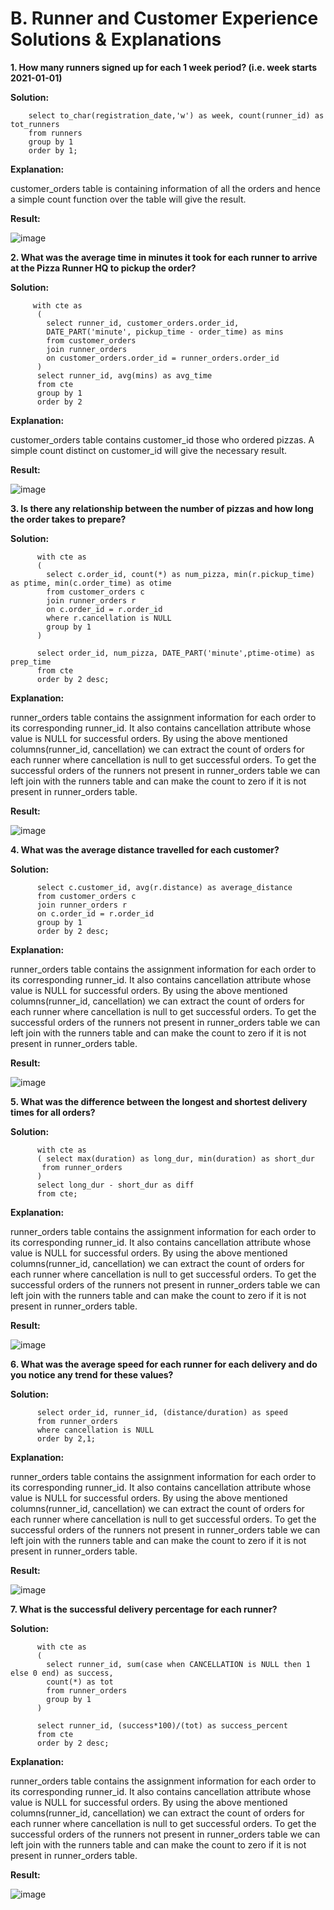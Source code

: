 # B. Runner and Customer Experience Solutions & Explanations
<b> 1. How many runners signed up for each 1 week period? (i.e. week starts 2021-01-01)</b>
  
  <b> Solution:</b>
        
        select to_char(registration_date,'w') as week, count(runner_id) as tot_runners
        from runners
        group by 1
        order by 1;
  <b> Explanation: </b>
  
  customer_orders table is containing information of all the orders and hence a simple count function over the table will give the result.
  
  <b> Result: </b>
  
  ![image](https://github.com/KavetiShivanjali/8-Week-SQL-Challenge-Data-with-Danny/assets/30626886/96af82e8-a45c-4edf-a2ec-14b5ae75d32e)
  
 <b> 2. What was the average time in minutes it took for each runner to arrive at the Pizza Runner HQ to pickup the order?</b>
  
  <b> Solution:</b>
         
         
         with cte as
          (
            select runner_id, customer_orders.order_id,
            DATE_PART('minute', pickup_time - order_time) as mins
            from customer_orders
            join runner_orders
            on customer_orders.order_id = runner_orders.order_id
          )
          select runner_id, avg(mins) as avg_time
          from cte 
          group by 1
          order by 2
  <b> Explanation: </b>
  
  customer_orders table contains customer_id those who ordered pizzas. A simple count distinct on customer_id will give the necessary result.
  
  <b> Result: </b>
  
  ![image](https://github.com/KavetiShivanjali/8-Week-SQL-Challenge-Data-with-Danny/assets/30626886/8b9d50ce-2943-4726-bd85-cc1543a9ade3)

 <b> 3. Is there any relationship between the number of pizzas and how long the order takes to prepare?</b>
  
  <b> Solution:</b>
  
        
          with cte as
          (
            select c.order_id, count(*) as num_pizza, min(r.pickup_time) as ptime, min(c.order_time) as otime
            from customer_orders c
            join runner_orders r
            on c.order_id = r.order_id
            where r.cancellation is NULL
            group by 1
          )

          select order_id, num_pizza, DATE_PART('minute',ptime-otime) as prep_time
          from cte
          order by 2 desc;
  <b> Explanation: </b>
  
  runner_orders table contains the assignment information for each order to its corresponding runner_id. It also contains cancellation attribute
  whose value is NULL for successful orders.
  By using the above mentioned columns(runner_id, cancellation) we can extract the count of orders for each runner where cancellation is null to get successful     orders.
  To get the successful orders of the runners not present in runner_orders table we can left join with the runners table and can make the count to zero if it is     not present in runner_orders table.
  
  <b> Result: </b>
  
  ![image](https://github.com/KavetiShivanjali/8-Week-SQL-Challenge-Data-with-Danny/assets/30626886/766aa1bf-31ff-4d55-9384-c4c46b2050ba)
  
  <b> 4.  What was the average distance travelled for each customer?</b>
  
  <b> Solution:</b>
  
        
          select c.customer_id, avg(r.distance) as average_distance
          from customer_orders c
          join runner_orders r
          on c.order_id = r.order_id
          group by 1
          order by 2 desc;
  <b> Explanation: </b>
  
  runner_orders table contains the assignment information for each order to its corresponding runner_id. It also contains cancellation attribute
  whose value is NULL for successful orders.
  By using the above mentioned columns(runner_id, cancellation) we can extract the count of orders for each runner where cancellation is null to get successful     orders.
  To get the successful orders of the runners not present in runner_orders table we can left join with the runners table and can make the count to zero if it is     not present in runner_orders table.
  
  <b> Result: </b>
  
  ![image](https://github.com/KavetiShivanjali/8-Week-SQL-Challenge-Data-with-Danny/assets/30626886/0354829d-8f78-468c-9bca-2a4e3b039d79)

  
  <b> 5. What was the difference between the longest and shortest delivery times for all orders?</b>
  
  <b> Solution:</b>
  
        
          with cte as
          ( select max(duration) as long_dur, min(duration) as short_dur
           from runner_orders
          )
          select long_dur - short_dur as diff
          from cte;
  <b> Explanation: </b>
  
  runner_orders table contains the assignment information for each order to its corresponding runner_id. It also contains cancellation attribute
  whose value is NULL for successful orders.
  By using the above mentioned columns(runner_id, cancellation) we can extract the count of orders for each runner where cancellation is null to get successful     orders.
  To get the successful orders of the runners not present in runner_orders table we can left join with the runners table and can make the count to zero if it is     not present in runner_orders table.
  
  <b> Result: </b>
  
  ![image](https://github.com/KavetiShivanjali/8-Week-SQL-Challenge-Data-with-Danny/assets/30626886/74eb47dc-2002-442b-8ab3-94792c052f8f)


  
  <b> 6. What was the average speed for each runner for each delivery and do you notice any trend for these values?</b>
  
  <b> Solution:</b>
  
        
          select order_id, runner_id, (distance/duration) as speed
          from runner_orders
          where cancellation is NULL
          order by 2,1;
  <b> Explanation: </b>
  
  runner_orders table contains the assignment information for each order to its corresponding runner_id. It also contains cancellation attribute
  whose value is NULL for successful orders.
  By using the above mentioned columns(runner_id, cancellation) we can extract the count of orders for each runner where cancellation is null to get successful     orders.
  To get the successful orders of the runners not present in runner_orders table we can left join with the runners table and can make the count to zero if it is     not present in runner_orders table.
  
  <b> Result: </b>
  
  ![image](https://github.com/KavetiShivanjali/8-Week-SQL-Challenge-Data-with-Danny/assets/30626886/876af250-9a43-4794-9d63-be7125b41b64)

  
  <b> 7. What is the successful delivery percentage for each runner?</b>
  
  <b> Solution:</b>
  
        
          with cte as
          (
            select runner_id, sum(case when CANCELLATION is NULL then 1 else 0 end) as success, 
            count(*) as tot
            from runner_orders
            group by 1
          )

          select runner_id, (success*100)/(tot) as success_percent
          from cte
          order by 2 desc;
  <b> Explanation: </b>
  
  runner_orders table contains the assignment information for each order to its corresponding runner_id. It also contains cancellation attribute
  whose value is NULL for successful orders.
  By using the above mentioned columns(runner_id, cancellation) we can extract the count of orders for each runner where cancellation is null to get successful     orders.
  To get the successful orders of the runners not present in runner_orders table we can left join with the runners table and can make the count to zero if it is     not present in runner_orders table.
  
  <b> Result: </b>
  
  ![image](https://github.com/KavetiShivanjali/8-Week-SQL-Challenge-Data-with-Danny/assets/30626886/ffe7d508-b167-4708-807e-1a05f50393f4)
